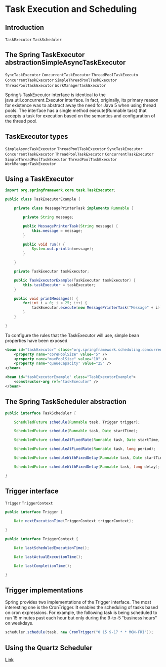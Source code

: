 # Task Execution and Scheduling

## Introduction

`TaskExecutor`
`TaskScheduler`

## The Spring TaskExecutor abstractionSimpleAsyncTaskExecutor

`SyncTaskExecutor`
`ConcurrentTaskExecutor`
`ThreadPoolTaskExecuto`
`ConcurrentTaskExecutor`
`SimpleThreadPoolTaskExecutor`
`ThreadPoolTaskExecutor`
`WorkManagerTaskExecutor`

Spring’s TaskExecutor interface is identical to the java.util.concurrent.Executor interface. In fact, originally, its primary reason for existence was to abstract away the need for Java 5 when using thread pools. The interface has a single method execute(Runnable task) that accepts a task for execution based on the semantics and configuration of the thread pool.

## TaskExecutor types

`SimpleAsyncTaskExecutor`
`ThreadPoolTaskExecutor`
`SyncTaskExecutor`
`ConcurrentTaskExecutor`
`ThreadPoolTaskExecutor`
`ConcurrentTaskExecutor`
`SimpleThreadPoolTaskExecutor`
`ThreadPoolTaskExecutor`
`WorkManagerTaskExecutor`

## Using a TaskExecutor

```java
import org.springframework.core.task.TaskExecutor;

public class TaskExecutorExample {

    private class MessagePrinterTask implements Runnable {

        private String message;

        public MessagePrinterTask(String message) {
            this.message = message;
        }

        public void run() {
            System.out.println(message);
        }

    }

    private TaskExecutor taskExecutor;

    public TaskExecutorExample(TaskExecutor taskExecutor) {
        this.taskExecutor = taskExecutor;
    }

    public void printMessages() {
        for(int i = 0; i < 25; i++) {
            taskExecutor.execute(new MessagePrinterTask("Message" + i));
        }
    }

}
```

To configure the rules that the TaskExecutor will use, simple bean properties have been exposed.

```xml
<bean id="taskExecutor" class="org.springframework.scheduling.concurrent.ThreadPoolTaskExecutor">
    <property name="corePoolSize" value="5" />
    <property name="maxPoolSize" value="10" />
    <property name="queueCapacity" value="25" />
</bean>

<bean id="taskExecutorExample" class="TaskExecutorExample">
    <constructor-arg ref="taskExecutor" />
</bean>
```

## The Spring TaskScheduler abstraction

```java
public interface TaskScheduler {

    ScheduledFuture schedule(Runnable task, Trigger trigger);

    ScheduledFuture schedule(Runnable task, Date startTime);

    ScheduledFuture scheduleAtFixedRate(Runnable task, Date startTime, long period);

    ScheduledFuture scheduleAtFixedRate(Runnable task, long period);

    ScheduledFuture scheduleWithFixedDelay(Runnable task, Date startTime, long delay);

    ScheduledFuture scheduleWithFixedDelay(Runnable task, long delay);

}
```

## Trigger interface

`Trigger`
`TriggerContext`

```java
public interface Trigger {

    Date nextExecutionTime(TriggerContext triggerContext);

}
```

```java
public interface TriggerContext {

    Date lastScheduledExecutionTime();

    Date lastActualExecutionTime();

    Date lastCompletionTime();

}
```

## Trigger implementations

Spring provides two implementations of the Trigger interface. The most interesting one is the CronTrigger. It enables the scheduling of tasks based on cron expressions. For example, the following task is being scheduled to run 15 minutes past each hour but only during the 9-to-5 "business hours" on weekdays.

```java
scheduler.schedule(task, new CronTrigger("0 15 9-17 * * MON-FRI"));
```

## Using the Quartz Scheduler

[Link](https://docs.spring.io/spring/docs/4.3.x/spring-framework-reference/htmlsingle/#scheduling-quartz)